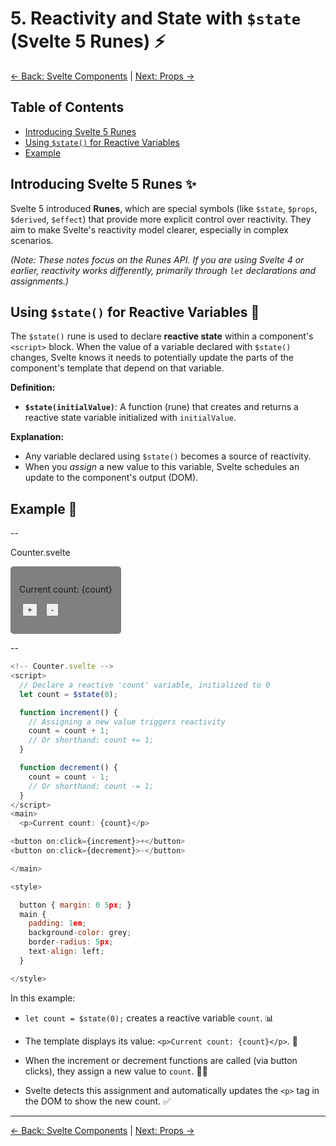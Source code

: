 # 5. Reactivity and State with `$state` (Svelte 5 Runes) ⚡

[<- Back: Svelte Components](./04-svelte-components.md) | [Next: Props ->](./06-props.md)

## Table of Contents

- [Introducing Svelte 5 Runes](#introducing-svelte-5-runes)
- [Using `$state()` for Reactive Variables](#using-state-for-reactive-variables)
- [Example](#example)

## Introducing Svelte 5 Runes ✨

Svelte 5 introduced **Runes**, which are special symbols (like `$state`, `$props`, `$derived`, `$effect`) that provide more explicit control over reactivity. They aim to make Svelte's reactivity model clearer, especially in complex scenarios.

_(Note: These notes focus on the Runes API. If you are using Svelte 4 or earlier, reactivity works differently, primarily through `let` declarations and assignments.)_

## Using `$state()` for Reactive Variables 🔄

The `$state()` rune is used to declare **reactive state** within a component's `<script>` block. When the value of a variable declared with `$state()` changes, Svelte knows it needs to potentially update the parts of the component's template that depend on that variable.

**Definition:**

- **`$state(initialValue)`**: A function (rune) that creates and returns a reactive state variable initialized with `initialValue`.

**Explanation:**

- Any variable declared using `$state()` becomes a source of reactivity.
- When you _assign_ a new value to this variable, Svelte schedules an update to the component's output (DOM).

## Example 🧪

--

Counter.svelte

<script>
  // Declare a reactive 'count' variable, initialized to 0
  let count = $state(0);

  function increment() {
    // Assigning a new value triggers reactivity
    count = count + 1;
    // Or shorthand: count += 1;
  }

  function decrement() {
    count = count - 1;
    // Or shorthand: count -= 1;
  }
</script>

<main>
  <p>Current count: {count}</p>

<button on:click={increment}>+</button>
<button on:click={decrement}>-</button>

</main>

<style>
  button { margin: 0 5px; }
  main {
    padding: 1em;
    background-color: grey;
    border-radius: 5px;
    width: fit-content;
    text-align: left;
  }
</style>

--

```js
<!-- Counter.svelte -->
<script>
  // Declare a reactive 'count' variable, initialized to 0
  let count = $state(0);

  function increment() {
    // Assigning a new value triggers reactivity
    count = count + 1;
    // Or shorthand: count += 1;
  }

  function decrement() {
    count = count - 1;
    // Or shorthand: count -= 1;
  }
</script>
<main>
  <p>Current count: {count}</p>

<button on:click={increment}>+</button>
<button on:click={decrement}>-</button>

</main>

<style>

  button { margin: 0 5px; }
  main {
    padding: 1em;
    background-color: grey;
    border-radius: 5px;
    text-align: left;
  }

</style>
```

In this example:

- `let count = $state(0);` creates a reactive variable `count`. 📊

- The template displays its value: `<p>Current count: {count}</p>`. 👀

- When the increment or decrement functions are called (via button clicks), they assign a new value to `count`. 🔼🔽

- Svelte detects this assignment and automatically updates the `<p>` tag in the DOM to show the new count. ✅

---

[<- Back: Svelte Components](./04-svelte-components.md) | [Next: Props ->](./06-props.md)
